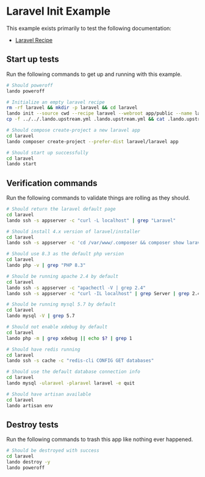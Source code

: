 Laravel Init Example
===============

This example exists primarily to test the following documentation:

* [Laravel Recipe](https://docs.devwithlando.io/tutorials/laravel.html)

Start up tests
--------------

Run the following commands to get up and running with this example.

```bash
# Should poweroff
lando poweroff

# Initialize an empty laravel recipe
rm -rf laravel && mkdir -p laravel && cd laravel
lando init --source cwd --recipe laravel --webroot app/public --name lando-laravel --option cache=redis
cp -f ../../.lando.upstream.yml .lando.upstream.yml && cat .lando.upstream.yml

# Should compose create-project a new laravel app
cd laravel
lando composer create-project --prefer-dist laravel/laravel app

# Should start up successfully
cd laravel
lando start
```

Verification commands
---------------------

Run the following commands to validate things are rolling as they should.

```bash
# Should return the laravel default page
cd laravel
lando ssh -s appserver -c "curl -L localhost" | grep "Laravel"

# Should install 4.x version of laravel/installer
cd laravel
lando ssh -s appserver -c 'cd /var/www/.composer && composer show laravel/installer' | grep 'v4.'

# Should use 8.3 as the default php version
cd laravel
lando php -v | grep "PHP 8.3"

# Should be running apache 2.4 by default
cd laravel
lando ssh -s appserver -c "apachectl -V | grep 2.4"
lando ssh -s appserver -c "curl -IL localhost" | grep Server | grep 2.4

# Should be running mysql 5.7 by default
cd laravel
lando mysql -V | grep 5.7

# Should not enable xdebug by default
cd laravel
lando php -m | grep xdebug || echo $? | grep 1

# Should have redis running
cd laravel
lando ssh -s cache -c "redis-cli CONFIG GET databases"

# Should use the default database connection info
cd laravel
lando mysql -ularavel -plaravel laravel -e quit

# Should have artisan available
cd laravel
lando artisan env
```

Destroy tests
-------------

Run the following commands to trash this app like nothing ever happened.

```bash
# Should be destroyed with success
cd laravel
lando destroy -y
lando poweroff
```
